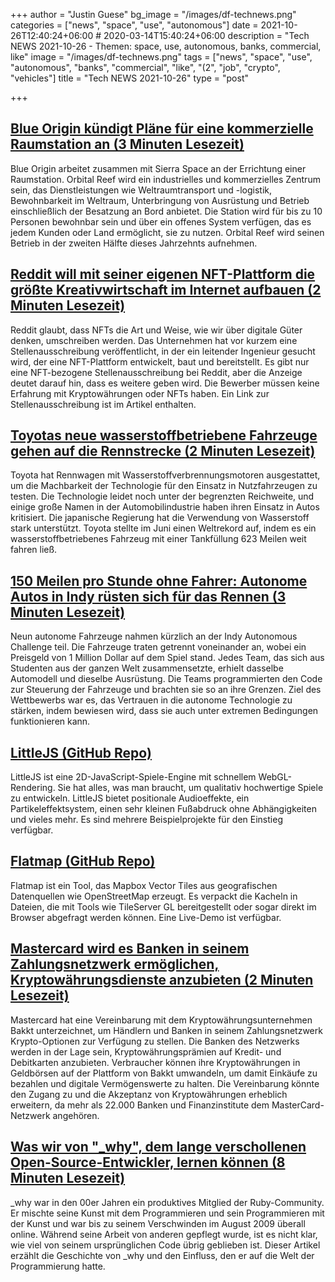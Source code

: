 +++
author = "Justin Guese"
bg_image = "/images/df-technews.png"
categories = ["news", "space", "use", "autonomous"]
date = 2021-10-26T12:40:24+06:00 # 2020-03-14T15:40:24+06:00
description = "Tech NEWS 2021-10-26 - Themen: space, use, autonomous, banks, commercial, like"
image = "/images/df-technews.png"
tags = ["news", "space", "use", "autonomous", "banks", "commercial", "like", "(2", "job", "crypto", "vehicles"]
title = "Tech NEWS 2021-10-26"
type = "post"

+++

## [Blue Origin kündigt Pläne für eine kommerzielle Raumstation an (3 Minuten Lesezeit)](https://www.engadget.com/orbital-reef-200848765.html)

 Blue Origin arbeitet zusammen mit Sierra Space an der Errichtung einer Raumstation. Orbital Reef wird ein industrielles und kommerzielles Zentrum sein, das Dienstleistungen wie Weltraumtransport und -logistik, Bewohnbarkeit im Weltraum, Unterbringung von Ausrüstung und Betrieb einschließlich der Besatzung an Bord anbietet. Die Station wird für bis zu 10 Personen bewohnbar sein und über ein offenes System verfügen, das es jedem Kunden oder Land ermöglicht, sie zu nutzen. Orbital Reef wird seinen Betrieb in der zweiten Hälfte dieses Jahrzehnts aufnehmen.

## [Reddit will mit seiner eigenen NFT-Plattform die größte Kreativwirtschaft im Internet aufbauen (2 Minuten Lesezeit)](https://markets.businessinsider.com/news/currencies/reddit-nft-marketplace-build-biggest-creator-economy-crypto-platform-job-2021-10)

 Reddit glaubt, dass NFTs die Art und Weise, wie wir über digitale Güter denken, umschreiben werden. Das Unternehmen hat vor kurzem eine Stellenausschreibung veröffentlicht, in der ein leitender Ingenieur gesucht wird, der eine NFT-Plattform entwickelt, baut und bereitstellt. Es gibt nur eine NFT-bezogene Stellenausschreibung bei Reddit, aber die Anzeige deutet darauf hin, dass es weitere geben wird. Die Bewerber müssen keine Erfahrung mit Kryptowährungen oder NFTs haben. Ein Link zur Stellenausschreibung ist im Artikel enthalten.

## [Toyotas neue wasserstoffbetriebene Fahrzeuge gehen auf die Rennstrecke (2 Minuten Lesezeit)](https://interestingengineering.com/toyotas-hydrogen-powered-vehicles-just-hit-the-race-tracks)

 Toyota hat Rennwagen mit Wasserstoffverbrennungsmotoren ausgestattet, um die Machbarkeit der Technologie für den Einsatz in Nutzfahrzeugen zu testen. Die Technologie leidet noch unter der begrenzten Reichweite, und einige große Namen in der Automobilindustrie haben ihren Einsatz in Autos kritisiert. Die japanische Regierung hat die Verwendung von Wasserstoff stark unterstützt. Toyota stellte im Juni einen Weltrekord auf, indem es ein wasserstoffbetriebenes Fahrzeug mit einer Tankfüllung 623 Meilen weit fahren ließ.

## [150 Meilen pro Stunde ohne Fahrer: Autonome Autos in Indy rüsten sich für das Rennen (3 Minuten Lesezeit)](https://news.yahoo.com/150-mph-without-driver-indy-101721543.html)

 Neun autonome Fahrzeuge nahmen kürzlich an der Indy Autonomous Challenge teil. Die Fahrzeuge traten getrennt voneinander an, wobei ein Preisgeld von 1 Million Dollar auf dem Spiel stand. Jedes Team, das sich aus Studenten aus der ganzen Welt zusammensetzte, erhielt dasselbe Automodell und dieselbe Ausrüstung. Die Teams programmierten den Code zur Steuerung der Fahrzeuge und brachten sie so an ihre Grenzen. Ziel des Wettbewerbs war es, das Vertrauen in die autonome Technologie zu stärken, indem bewiesen wird, dass sie auch unter extremen Bedingungen funktionieren kann.

## [LittleJS (GitHub Repo)](https://github.com/KilledByAPixel/LittleJS)

 LittleJS ist eine 2D-JavaScript-Spiele-Engine mit schnellem WebGL-Rendering. Sie hat alles, was man braucht, um qualitativ hochwertige Spiele zu entwickeln. LittleJS bietet positionale Audioeffekte, ein Partikeleffektsystem, einen sehr kleinen Fußabdruck ohne Abhängigkeiten und vieles mehr. Es sind mehrere Beispielprojekte für den Einstieg verfügbar.

## [Flatmap (GitHub Repo)](https://github.com/onthegomap/flatmap)

 Flatmap ist ein Tool, das Mapbox Vector Tiles aus geografischen Datenquellen wie OpenStreetMap erzeugt. Es verpackt die Kacheln in Dateien, die mit Tools wie TileServer GL bereitgestellt oder sogar direkt im Browser abgefragt werden können. Eine Live-Demo ist verfügbar.

## [Mastercard wird es Banken in seinem Zahlungsnetzwerk ermöglichen, Kryptowährungsdienste anzubieten (2 Minuten Lesezeit)](https://www.theverge.com/2021/10/25/22744786/mastercard-allow-banks-payments-network-provide-cryptocurrency-services)

 Mastercard hat eine Vereinbarung mit dem Kryptowährungsunternehmen Bakkt unterzeichnet, um Händlern und Banken in seinem Zahlungsnetzwerk Krypto-Optionen zur Verfügung zu stellen. Die Banken des Netzwerks werden in der Lage sein, Kryptowährungsprämien auf Kredit- und Debitkarten anzubieten. Verbraucher können ihre Kryptowährungen in Geldbörsen auf der Plattform von Bakkt umwandeln, um damit Einkäufe zu bezahlen und digitale Vermögenswerte zu halten. Die Vereinbarung könnte den Zugang zu und die Akzeptanz von Kryptowährungen erheblich erweitern, da mehr als 22.000 Banken und Finanzinstitute dem MasterCard-Netzwerk angehören.

## [Was wir von "_why", dem lange verschollenen Open-Source-Entwickler, lernen können (8 Minuten Lesezeit)](https://github.com/readme/featured/why-the-lucky-stiff)

 _why war in den 00er Jahren ein produktives Mitglied der Ruby-Community. Er mischte seine Kunst mit dem Programmieren und sein Programmieren mit der Kunst und war bis zu seinem Verschwinden im August 2009 überall online. Während seine Arbeit von anderen gepflegt wurde, ist es nicht klar, wie viel von seinem ursprünglichen Code übrig geblieben ist. Dieser Artikel erzählt die Geschichte von _why und den Einfluss, den er auf die Welt der Programmierung hatte.

